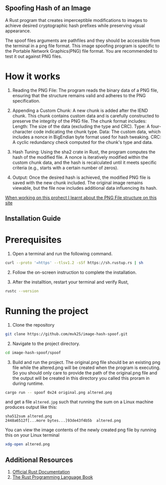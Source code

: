 ## Spoofing Hash of an Image
A Rust program that creates imperceptible modifications to images to achieve desired cryptographic hash prefixes while preserving visual appearance.

The spoof files arguments are pathfiles and they should be accessible from the terminal in a png file format. This image spoofing program is specific to the 
Portable Network Graphics(PNG) file format. You are recommended to test it out against PNG files.

# How it works
1. Reading the PNG File:
    The program reads the binary data of a PNG file, ensuring that the structure remains valid and adheres to the PNG specification.

2. Appending a Custom Chunk: A new chunk is added after the IEND chunk. This chunk contains custom data and is carefully constructed to preserve the integrity of the PNG file.
    The chunk format includes:
        Length: The size of the data (excluding the type and CRC).
        Type: A four-character code indicating the chunk type.
        Data: The custom data, which includes a nonce in BigEndian byte format used for hash tweaking.
        CRC: A cyclic redundancy check computed for the chunk's type and data.

3. Hash Tuning: Using the sha2 crate in Rust, the program computes the hash of the modified file.
    A nonce is iteratively modified within the custom chunk data, and the hash is recalculated until it meets specific criteria (e.g., starts with a certain number of zeros).

4. Output: Once the desired hash is achieved, the modified PNG file is saved with the new chunk included.
    The original image remains viewable, but the file now includes additional data influencing its hash.


[When working on this prohect I learnt about the PNG File structure on this site](http://www.libpng.org/pub/png/spec/1.2/PNG-Structure.html)

## Installation Guide
# Prerequisites
1. Open a terminal and run the following command.

```bash
curl --proto '=https' --tlsv1.2 -sSf https://sh.rustup.rs | sh
```

2. Follow the on-screen instruction to complete the installation.

3. After the installtion, restart your terminal and verify Rust,

```bash
rustc --version
```

# Running the project
1. Clone the repository

```bash
git clone https://github.com/mvk25/image-hash-spoof.git
```

2. Navigate to the project directory.

```bash
cd image-hash-spoof/spoof
```

3. Build and run the project.
The original.png file should be an existing png file while the altered.png will be created
when the program is executing. So you should only care to provide the path of the original.png file
and the output will be created in this directory you called this proram in during runtime.

```bash
cargo run -- spoof 0x24 original.png altered.png
```


and get a file `altered.jpg` such that running the sum on a Linux machine produces output like this:

```
sha512sum altered.png
2448a6512f[...more bytes...]93de43f4b5b  altered.png
```

You can view the image contents of the newly created png file by running this on your Linux terminal
```bash
xdg-open altered.png
```

## Additional Resources
1. [Official Rust Documentation](https://www.rust-lang.org/)
2. [The Rust Programming Language Book](https://doc.rust-lang.org/stable/book/)